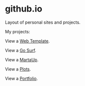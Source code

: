# github.io
Layout of personal sites and projects.

<p>My projects:</p>

<p>View a <a href="https://igor-muram.github.io/demo/index.html" target="_blank">Web Template</a>.</p>
<p>View a <a href="https://igor-muram.github.io/gosurf/index.html" target="_blank">Go Surf</a>.</p>
<p>View a <a href="https://igor-muram.github.io/martaup/index.html" target="_blank">MartaUp</a>.</p>
<p>View a <a href="https://igor-muram.github.io/plots/index.html" target="_blank">Plots</a>.</p>
<p>View a <a href="https://igor-muram.github.io/portfolio/index.html" target="_blank">Portfolio</a>.</p>